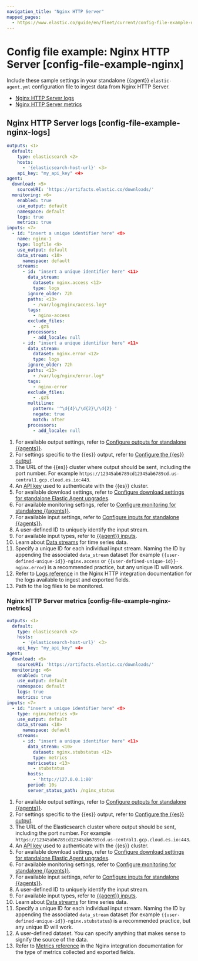 ```yaml
---
navigation_title: "Nginx HTTP Server"
mapped_pages:
  - https://www.elastic.co/guide/en/fleet/current/config-file-example-nginx.html
---
```


# Config file example: Nginx HTTP Server [config-file-example-nginx]


Include these sample settings in your standalone {{agent}} `elastic-agent.yml` configuration file to ingest data from Nginx HTTP Server.

* [Nginx HTTP Server logs](#config-file-example-nginx-logs)
* [Nginx HTTP Server metrics](#config-file-example-nginx-metrics)

## Nginx HTTP Server logs [config-file-example-nginx-logs]

```yaml
outputs: <1>
  default:
    type: elasticsearch <2>
    hosts:
      - '{elasticsearch-host-url}' <3>
    api_key: "my_api_key" <4>
agent:
  download: <5>
    sourceURI: 'https://artifacts.elastic.co/downloads/'
  monitoring: <6>
    enabled: true
    use_output: default
    namespace: default
    logs: true
    metrics: true
inputs: <7>
  - id: "insert a unique identifier here" <8>
    name: nginx-1
    type: logfile <9>
    use_output: default
    data_stream: <10>
      namespace: default
    streams:
      - id: "insert a unique identifier here" <11>
        data_stream:
          dataset: nginx.access <12>
          type: logs
        ignore_older: 72h
        paths: <13>
          - /var/log/nginx/access.log*
        tags:
          - nginx-access
        exclude_files:
          - .gz$
        processors:
          - add_locale: null
      - id: "insert a unique identifier here" <11>
        data_stream:
          dataset: nginx.error <12>
          type: logs
        ignore_older: 72h
        paths: <13>
          - /var/log/nginx/error.log*
        tags:
          - nginx-error
        exclude_files:
          - .gz$
        multiline:
          pattern: '^\d{4}\/\d{2}\/\d{2} '
          negate: true
          match: after
        processors:
          - add_locale: null
```

1. For available output settings, refer to [Configure outputs for standalone {{agents}}](/reference/ingestion-tools/fleet/elastic-agent-output-configuration.md).
2. For settings specific to the {{es}} output, refer to [Configure the {{es}} output](/reference/ingestion-tools/fleet/elasticsearch-output.md).
3. The URL of the {{es}} cluster where output should be sent, including the port number. For example `https://12345ab6789cd12345ab6789cd.us-central1.gcp.cloud.es.io:443`.
4. An [API key](/reference/ingestion-tools/fleet/grant-access-to-elasticsearch.md#create-api-key-standalone-agent) used to authenticate with the {{es}} cluster.
5. For available download settings, refer to [Configure download settings for standalone Elastic Agent upgrades](/reference/ingestion-tools/fleet/elastic-agent-standalone-download.md).
6. For available monitoring settings, refer to [Configure monitoring for standalone {{agents}}](/reference/ingestion-tools/fleet/elastic-agent-monitoring-configuration.md).
7. For available input settings, refer to [Configure inputs for standalone {{agents}}](/reference/ingestion-tools/fleet/elastic-agent-input-configuration.md).
8. A user-defined ID to uniquely identify the input stream.
9. For available input types, refer to [{{agent}} inputs](/reference/ingestion-tools/fleet/elastic-agent-inputs-list.md).
10. Learn about [Data streams](/reference/ingestion-tools/fleet/data-streams.md) for time series data.
11. Specify a unique ID for each individual input stream. Naming the ID by appending the associated `data_stream` dataset (for example `{{user-defined-unique-id}}-nginx.access` or `{{user-defined-unique-id}}-nginx.error`) is a recommended practice, but any unique ID will work.
12. Refer to [Logs reference](integration-docs://reference//nginx.md#nginx-logs-reference) in the Nginx HTTP integration documentation for the logs available to ingest and exported fields.
13. Path to the log files to be monitored.



### Nginx HTTP Server metrics [config-file-example-nginx-metrics]

```yaml
outputs: <1>
  default:
    type: elasticsearch <2>
    hosts:
      - '{elasticsearch-host-url}' <3>
    api_key: "my_api_key" <4>
agent:
  download: <5>
    sourceURI: 'https://artifacts.elastic.co/downloads/'
  monitoring: <6>
    enabled: true
    use_output: default
    namespace: default
    logs: true
    metrics: true
inputs: <7>
  - id: "insert a unique identifier here" <8>
    type: nginx/metrics <9>
    use_output: default
    data_stream: <10>
      namespace: default
    streams:
      - id: "insert a unique identifier here" <11>
        data_stream: <10>
          dataset: nginx.stubstatus <12>
          type: metrics
        metricsets: <13>
          - stubstatus
        hosts:
          - 'http://127.0.0.1:80'
        period: 10s
        server_status_path: /nginx_status
```

1. For available output settings, refer to [Configure outputs for standalone {{agents}}](/reference/ingestion-tools/fleet/elastic-agent-output-configuration.md).
2. For settings specific to the {{es}} output, refer to [Configure the {{es}} output](/reference/ingestion-tools/fleet/elasticsearch-output.md).
3. The URL of the Elasticsearch cluster where output should be sent, including the port number. For example `https://12345ab6789cd12345ab6789cd.us-central1.gcp.cloud.es.io:443`.
4. An [API key](/reference/ingestion-tools/fleet/grant-access-to-elasticsearch.md#create-api-key-standalone-agent) used to authenticate with the {{es}} cluster.
5. For available download settings, refer to [Configure download settings for standalone Elastic Agent upgrades](/reference/ingestion-tools/fleet/elastic-agent-standalone-download.md).
6. For available monitoring settings, refer to [Configure monitoring for standalone {{agents}}](/reference/ingestion-tools/fleet/elastic-agent-monitoring-configuration.md).
7. For available input settings, refer to [Configure inputs for standalone {{agents}}](/reference/ingestion-tools/fleet/elastic-agent-input-configuration.md).
8. A user-defined ID to uniquely identify the input stream.
9. For available input types, refer to [{{agent}} inputs](/reference/ingestion-tools/fleet/elastic-agent-inputs-list.md).
10. Learn about [Data streams](/reference/ingestion-tools/fleet/data-streams.md) for time series data.
11. Specify a unique ID for each individual input stream. Naming the ID by appending the associated `data_stream` dataset (for example `{{user-defined-unique-id}}-nginx.stubstatus`) is a recommended practice, but any unique ID will work.
12. A user-defined dataset. You can specify anything that makes sense to signify the source of the data.
13. Refer to [Metrics reference](integration-docs://reference//nginx.md#nginx-metrics-reference) in the Nginx integration documentation for the type of metrics collected and exported fields.



